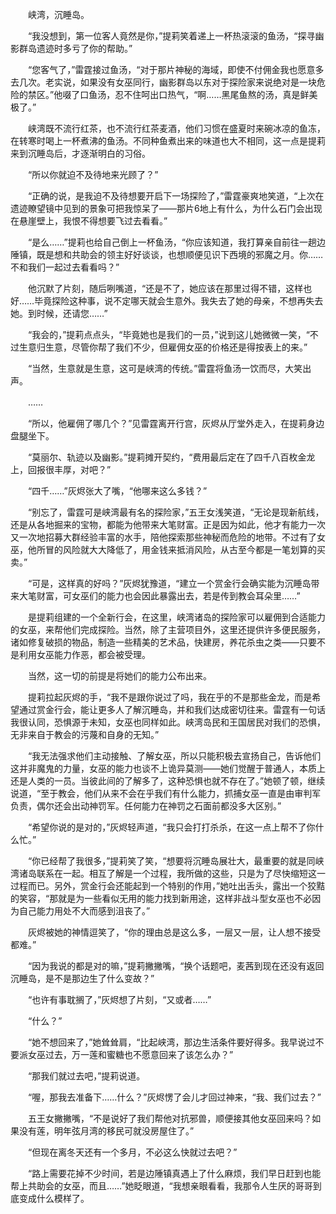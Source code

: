 　　峡湾，沉睡岛。

　　“我没想到，第一位客人竟然是你，”提莉笑着递上一杯热滚滚的鱼汤，“探寻幽影群岛遗迹时多亏了你的帮助。”

　　“您客气了，”雷霆接过鱼汤，“对于那片神秘的海域，即使不付佣金我也愿意多去几次。老实说，如果没有女巫同行，幽影群岛以东对于探险家来说绝对是一块危险的禁区。”他啜了口鱼汤，忍不住呵出口热气，“啊……黑尾鱼熬的汤，真是鲜美极了。”

　　峡湾既不流行红茶，也不流行红茶麦酒，他们习惯在盛夏时来碗冰凉的鱼冻，在转寒时喝上一杯煮沸的鱼汤。不同种鱼煮出来的味道也大不相同，这一点是提莉来到沉睡岛后，才逐渐明白的习俗。

　　“所以你就迫不及待地来光顾了？”

　　“正确的说，是我迫不及待想要开启下一场探险了，”雷霆豪爽地笑道，“上次在遗迹瞭望镜中见到的景象可把我惊呆了——那片6地上有什么，为什么石门会出现在悬崖壁上，我恨不得想要飞过去看看。”

　　“是么……”提莉也给自己倒上一杯鱼汤，“你应该知道，我打算亲自前往一趟边陲镇，既是想和共助会的领主好好谈谈，也想顺便见识下西境的邪魔之月。你……不和我们一起过去看看吗？”

　　他沉默了片刻，随后咧嘴道，“还是不了，她应该在那里过得不错，这样也好……毕竟探险这种事，说不定哪天就会生意外。我失去了她的母亲，不想再失去她。到时候，还请您……”

　　“我会的，”提莉点点头，“毕竟她也是我们的一员，”说到这儿她微微一笑，“不过生意归生意，尽管你帮了我们不少，但雇佣女巫的价格还是得按表上的来。”

　　“当然，生意就是生意，这可是峡湾的传统。”雷霆将鱼汤一饮而尽，大笑出声。

　　……

　　“所以，他雇佣了哪几个？”见雷霆离开行宫，灰烬从厅堂外走入，在提莉身边盘腿坐下。

　　“莫丽尔、轨迹以及幽影。”提莉摊开契约，“费用最后定在了四千八百枚金龙上，回报很丰厚，对吧？”

　　“四千……”灰烬张大了嘴，“他哪来这么多钱？”

　　“别忘了，雷霆可是峡湾最有名的探险家，”五王女浅笑道，“无论是现新航线，还是从各地掘来的宝物，都能为他带来大笔财富。正是因为如此，他才有能力一次又一次地招募大群经验丰富的水手，陪他探索那些神秘而危险的地带。不过有了女巫，他所冒的风险就大大降低了，用金钱来抵消风险，从古至今都是一笔划算的买卖。”

　　“可是，这样真的好吗？”灰烬犹豫道，“建立一个赏金行会确实能为沉睡岛带来大笔财富，可女巫们的能力也会因此暴露出去，若是传到教会耳朵里……”

　　是提莉组建的一个全新行会，在这里，峡湾诸岛的探险家可以雇佣到合适能力的女巫，来帮他们完成探险。当然，除了主营项目外，这里还提供许多便民服务，诸如修复破损的物品，制造一些精美的艺术品，快建房，养花杀虫之类——只要不是利用女巫能力作恶，都会被受理。

　　当然，这一切的前提是将她们的能力公布出来。

　　提莉拉起灰烬的手，“我不是跟你说过了吗，我在乎的不是那些金龙，而是希望通过赏金行会，能让更多人了解沉睡岛，并和我们达成密切往来。雷霆有一句话我很认同，恐惧源于未知，女巫也同样如此。峡湾岛民和王国居民对我们的恐惧，无非来自于教会的污蔑和自身的无知。”

　　“我无法强求他们主动接触、了解女巫，所以只能积极去宣扬自己，告诉他们这并非魔鬼的力量，女巫的能力也谈不上诡异莫测——她们觉醒于普通人，本质上还是人类的一员。当彼此间的了解多了，这种恐惧也就不存在了。”她顿了顿，继续说道，“至于教会，他们从来不会在乎我们有什么能力，抓捕女巫一直是由审判军负责，偶尔还会出动神罚军。任何能力在神罚之石面前都没多大区别。”

　　“希望你说的是对的，”灰烬轻声道，“我只会打打杀杀，在这一点上帮不了你什么忙。”

　　“你已经帮了我很多，”提莉笑了笑，“想要将沉睡岛展壮大，最重要的就是同峡湾诸岛联系在一起。相互了解是一个过程，我所做的这些，只是为了尽快缩短这一过程而已。另外，赏金行会还能起到一个特别的作用，”她吐出舌头，露出一个狡黠的笑容，“那就是为一些看似无用的能力找到新用途，这样非战斗型女巫也不必因为自己能力用处不大而感到沮丧了。”

　　灰烬被她的神情逗笑了，“你的理由总是这么多，一层又一层，让人想不接受都难。”

　　“因为我说的都是对的嘛，”提莉撇撇嘴，“换个话题吧，麦茜到现在还没有返回沉睡岛，是不是那边生了什么变故？”

　　“也许有事耽搁了，”灰烬想了片刻，“又或者……”

　　“什么？”

　　“她不想回来了，”她耸耸肩，“比起峡湾，那边生活条件要好得多。我早说过不要派女巫过去，万一莲和蜜糖也不愿意回来了该怎么办？”

　　“那我们就过去吧，”提莉说道。

　　“喔，那我去准备下……什么？”灰烬愣了会儿才回过神来，“我、我们过去？”

　　五王女撇撇嘴，“不是说好了我们帮他对抗邪兽，顺便接其他女巫回来吗？如果没有莲，明年弦月湾的移民可就没房屋住了。”

　　“但现在离冬天还有一个多月，不必这么快就过去吧？”

　　“路上需要花掉不少时间，若是边陲镇真遇上了什么麻烦，我们早日赶到也能帮上共助会的女巫，而且……”她眨眼道，“我想亲眼看看，我那令人生厌的哥哥到底变成什么模样了。
